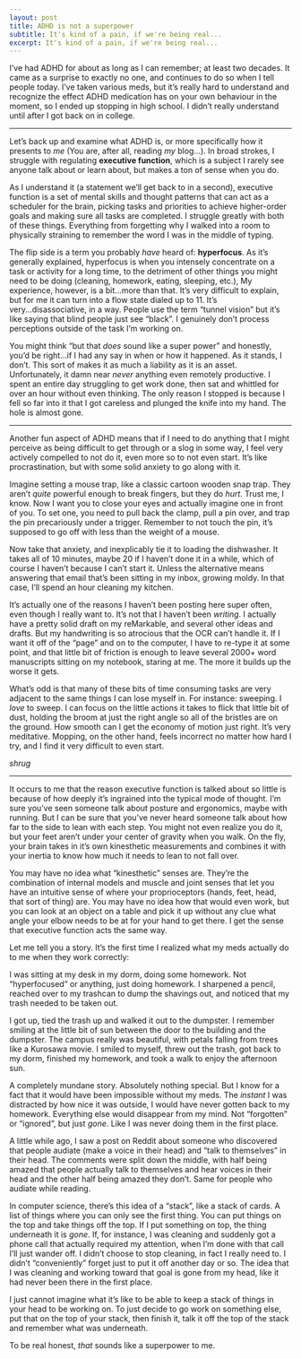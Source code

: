 ```yaml
---
layout: post
title: ADHD is not a superpower
subtitle: It's kind of a pain, if we're being real...
excerpt: It's kind of a pain, if we're being real...
---
```


I’ve had ADHD for about as long as I can remember; at least two decades. It came as a surprise to exactly no one, and continues to do so when I tell people today. I’ve taken various meds, but it’s really hard to understand and recognize the effect ADHD medication has on your own behaviour in the moment, so I ended up stopping in high school. I didn’t really understand until after I got back on in college.

---

Let’s back up and examine what ADHD is, or more specifically how it presents to *me* (You are, after all, reading *my* blog…). In broad strokes, I struggle with regulating **executive function**, which is a subject I rarely see anyone talk about or learn about, but makes a ton of sense when you do.

As I understand it (a statement we’ll get back to in a second), executive function is a set of mental skills and thought patterns that can act as a scheduler for the brain, picking tasks and priorities to achieve higher-order goals and making sure all tasks are completed. I struggle greatly with both of these things. Everything from forgetting why I walked into a room to physically straining to remember the word I was in the middle of typing.

The flip side is a term you probably *have* heard of: **hyperfocus**. As it’s generally explained, hyperfocus is when you intensely concentrate on a task or activity for a long time, to the detriment of other things you might need to be doing (cleaning, homework, eating, sleeping, etc.), My experience, however, is a bit...more than that. It’s very difficult to explain, but for me it can turn into a flow state dialed up to 11. It’s very...disassociative, in a way. People use the term “tunnel vision” but it’s like saying that blind people just see “black”. I genuinely don’t process perceptions outside of the task I’m working on.

You might think “but that *does* sound like a super power” and honestly, you’d be right...if I had any say in when or how it happened. As it stands, I don’t. This sort of makes it as much a liability as it is an asset. Unfortunately, it damn near *never* anything even remotely productive. I spent an entire day struggling to get work done, then sat and whittled for over an hour without even thinking. The only reason I stopped is because I fell so far into it that I got careless and plunged the knife into my hand. The hole is almost gone.

---

Another fun aspect of ADHD means that if I need to do anything that I might perceive as being difficult to get through or a slog in some way, I feel very actively compelled to not do it, even more so to not even start. It’s like procrastination, but with some solid anxiety to go along with it.

Imagine setting a mouse trap, like a classic cartoon wooden snap trap. They aren’t *quite* powerful enough to break fingers, but they do *hurt*. Trust me, I know. Now I want you to close your eyes and actually imagine one in front of you. To set one, you need to pull back the clamp, pull a pin over, and trap the pin precariously under a trigger. Remember to not touch the pin, it’s supposed to go off with less than the weight of a mouse.

Now take that anxiety, and inexplicably tie it to loading the dishwasher. It takes all of 10 minutes, maybe 20 if I haven’t done it in a while, which of course I haven’t because I can’t start it. Unless the alternative means answering that email that’s been sitting in my inbox, growing moldy. In that case, I’ll spend an hour cleaning my kitchen.

It’s actually one of the reasons I haven’t been posting here super often, even though I really want to. It’s not that I haven’t been *writing*. I actually have a pretty solid draft on my reMarkable, and several other ideas and drafts. But my handwriting is so atrocious that the OCR can’t handle it. If I want it off of the “page” and on to the computer, I have to re-type it at some point, and that little bit of friction is enough to leave several 2000+ word manuscripts sitting on my notebook, staring at me. The more it builds up the worse it gets.

What’s odd is that many of these bits of time consuming tasks are very adjacent to the same things I can lose myself in. For instance: sweeping. I *love* to sweep. I can focus on the little actions it takes to flick that little bit of dust, holding the broom at just the right angle so all of the bristles are on the ground. How smooth can I get the economy of motion just right. It’s very meditative. Mopping, on the other hand, feels incorrect no matter how hard I try, and I find it very difficult to even start.

*shrug*

---

It occurs to me that the reason executive function is talked about so little is because of how deeply it’s ingrained into the typical mode of thought. I’m sure you’ve seen someone talk about posture and ergonomics, maybe with running. But I can be sure that you’ve never heard someone talk about how far to the side to lean with each step. You might not even realize you do it, but your feet aren’t under your center of gravity when you walk. On the fly, your brain takes in it’s own kinesthetic measurements and combines it with your inertia to know how much it needs to lean to not fall over.

You may have no idea what “kinesthetic” senses are. They’re the combination of internal models and muscle and joint senses that let you have an intuitive sense of where your proprioceptors (hands, feet, head, that sort of thing) are. You may have no idea how that would even work, but you can look at an object on a table and pick it up without any clue what angle your elbow needs to be at for your hand to get there. I get the sense that executive function acts the same way.

Let me tell you a story. It’s the first time I realized what my meds actually do to me when they work correctly:

I was sitting at my desk in my dorm, doing some homework. Not “hyperfocused” or anything, just doing homework. I sharpened a pencil, reached over to my trashcan to dump the shavings out, and noticed that my trash needed to be taken out.

I got up, tied the trash up and walked it out to the dumpster. I remember smiling at the little bit of sun between the door to the building and the dumpster. The campus really was beautiful, with petals falling from trees like a Kurosawa movie. I smiled to myself, threw out the trash, got back to my dorm, finished my homework, and took a walk to enjoy the afternoon sun.

A completely mundane story. Absolutely nothing special. But I know for a fact that it would have been impossible without my meds. The *instant* I was distracted by how nice it was outside, I would have never gotten back to my homework. Everything else would disappear from my mind. Not “forgotten” or “ignored”, but just *gone*. Like I was never doing them in the first place.

A little while ago, I saw a post on Reddit about someone who discovered that people audiate (make a voice in their head) and “talk to themselves” in their head. The comments were split down the middle, with half being amazed that people actually talk to themselves and hear voices in their head and the other half being amazed they don’t. Same for people who audiate while reading.

In computer science, there’s this idea of a “stack”, like a stack of cards. A list of things where you can only see the first thing. You can put things on the top and take things off the top. If I put something on top, the thing underneath it is *gone*. If, for instance, I was cleaning and suddenly got a phone call that actually required my attention, when I’m done with that call I’ll just wander off. I didn’t choose to stop cleaning, in fact I really need to. I didn’t “conveniently” forget just to put it off another day or so. The idea that I was cleaning and working toward that goal is gone from my head, like it had never been there in the first place.

I just cannot imagine what it’s like to be able to keep a stack of things in your head to be working on. To just decide to go work on something else, put that on the top of your stack, then finish it, talk it off the top of the stack and remember what was underneath. 

To be real honest, *that* sounds like a superpower to me.
